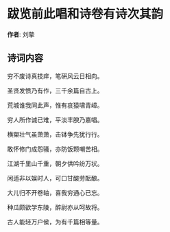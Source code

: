 # 跋览前此唱和诗卷有诗次其韵

**作者**: 刘摰

## 诗词内容

穷不废诗真技痒，笔硏风云日相向。

圣贤发愤乃有作，三千余篇自古上。

荒城谁我同此声，惟有哀猿啸青嶂。

穷人所作诚已难，平淡丰腴乃嘉唱。

横槊壮气虽萧萧，击钵争先犹行行。

敢怀修门成怨骚，亦防饭颗嘲苦相。

江湖千里山千重，朝夕供吟纷万状。

闲适非以娱时人，可口甘酸劳酝酿。

大儿归不开卷轴，喜我穷通心已忘。

种瓜颇欲学东陵，醉尉亦从呵故将。

古人能轻万户侯，为有千篇相等量。

